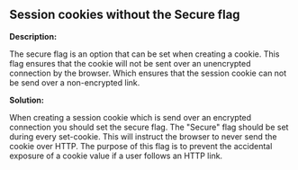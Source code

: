 
Session cookies without the Secure flag
-------

**Description:**

The secure flag is an option that can be set when creating a cookie. This flag ensures that the cookie will not be sent over an unencrypted connection by the browser. Which ensures that the session cookie can not be send over a non-encrypted link.


**Solution:**

When creating a session cookie which is send over an encrypted connection you should set the secure flag. The "Secure" flag should be set during every set-cookie. This will instruct the browser to never send the cookie over HTTP. The purpose of this flag is to prevent the accidental exposure of a cookie value if a user follows an HTTP link. 

